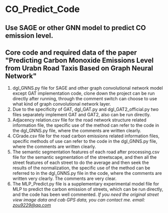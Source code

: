 # CO_Predict_Code
## Use SAGE or other GNN model to predict CO emission level.
## Core code and required data of the paper "Predicting Carbon Monoxide Emissions Level from Urabn Road Taxis Based on Graph Neural Network"
1. dgl_GNNS.py file for SAGE and other graph convolutional network model except GAT implementation code, clone down the project can be run directly after running, through the comment switch can choose to use what kind of graph convolutional network layer.
2. Due to the specificity of GAT, dgl_GAT.py and dgl_GAT2_official.py two files separately implement GAT and GAT2, also can be run directly.
3. Adjacency relation.csv file for the road network structure related information file, the specific use of the method can refer to the code in the dgl_GNNS.py file, where the comments are written clearly.
4. CGrade.csv file for the road carbon emissions related information files, specific methods of use can refer to the code in the dgl_GNNS.py file, where the comments are written clearly.
5. The semantic segmentation features of each road after processing.csv file for the semantic segmentation of the streetscape, and then all the street features of each street to do the average and then seek the results of the normalization, the specific use of the method can be referred to in the dgl_GNNS.py file in the code, where the comments are written very clearly. The comments are very clear.
6. The MLP_Predict.py file is a supplementary experimental model file for MLP to predict the carbon emission of streets, which can be run directly, and the code has been well commented.
*If you need the original street view image data and cab GPS data, you can contact me. email: zou9229@qq.com*
